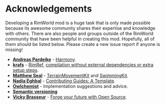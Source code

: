 # Acknowledgements

Developing a RimWorld mod is a huge task that is only made possible because its awesome community shares their expertise and knowledge with others. There are also people and groups outside of the RimWorld community that have been helpful in creating this mod.  Hopefully, all of them should be listed below. Please create a new issue report if anyone is missing!

* **[Andreas Pardeike](https://www.patreon.com/pardeike/posts)** - [Harmony](https://harmony.pardeike.net/).
* **[krafs](https://github.com/krafs/)** - [RimRef](https://github.com/krafs/RimRef), [compilation without external dependencies or extra setup steps](https://ludeon.com/forums/index.php?topic=49914.0).
* **[Matthew Seal](https://github.com/MSeal)** - [TerrainMovementKit](https://github.com/MSeal/RimworldTerrainMovementKit) and [SwimmingKit](https://github.com/MSeal/RimworldSwimming).
* **[Nadia Eghbal](https://github.com/nayafia)** - [Contributing Guides: A Template](https://github.com/nayafia/contributing-template).
* **[Owlchemist](https://steamcommunity.com/id/owlchemist/myworkshopfiles/?appid=294100)** - Implementation suggestions and advice.
* **[Semantic versioning](https://semver.org/)**
* **[Vicky Brasseur](https://www.vmbrasseur.com)** - [Forge your future with Open Source](https://pragprog.com/titles/vbopens/forge-your-future-with-open-source/).
